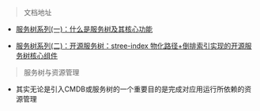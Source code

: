 > 文档地址


- [服务树系列(一)：什么是服务树及其核心功能](https://zhuanlan.zhihu.com/p/198024766)

- [服务树系列(二)：开源服务树：stree-index 物化路径+倒排索引实现的开源服务树核心组件](https://zhuanlan.zhihu.com/p/264480644)

> 服务树与资源管理
- 其实无论是引入CMDB或服务树的一个重要目的是完成对应用运行所依赖的资源管理